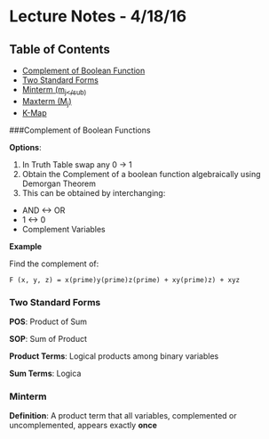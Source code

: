 # Lecture Notes - 4/18/16

## Table of Contents
 - [Complement of Boolean Function](#complement-of-boolean-function)
 - [Two Standard Forms](#todo)
 - [Minterm (m<sub>j</sub)](#todo)
 - [Maxterm (M<sub>j</sub>)](#todo)
 - [K-Map](#todo)
 
 
###Complement of Boolean Functions

**Options**:
 1. In Truth Table swap any 0 -> 1
 2. Obtain the Complement of a boolean function algebraically using Demorgan Theorem
 3. This can be obtained by interchanging:
  - AND <-> OR
  - 1 <-> 0
  - Complement Variables
  
**Example**

Find the complement of:

```
F (x, y, z) = x(prime)y(prime)z(prime) + xy(prime)z) + xyz
```

### Two Standard Forms

**POS**: Product of Sum

**SOP**: Sum of Product

**Product Terms**: Logical products among binary variables

**Sum Terms**: Logica

### Minterm

**Definition**: A product term that all variables, complemented or uncomplemented, appears exactly **once**